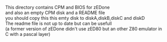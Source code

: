 This directory contains CPM and BIOS for zEDone  
and also an empty CPM disk and a README file  
you should copy this this emty disk to diskA,diskB,diskC and diskD  
The readme file is not up to date but can be usefull  
(a former version of zEDone didn't use zED80 but an other Z80 emulator in C with a pascal layer)
